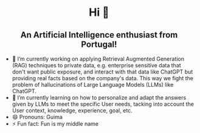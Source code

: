 <h1 align="center">Hi 👋</h1>

<h2 align="center">An Artificial Intelligence enthusiast from Portugal!</h2>

- 🔭 I’m currently working on applying Retrieval Augmented Generation (RAG) techniques to private data, e.g. enterprise sensitive data that don't want public exposure, and interact with that data like ChatGPT but providing real facts based on the company's data. This way we fight the problem of hallucinations of Large Language Models (LLMs) like ChatGPT.
- 🌱 I’m currently learning on how to personalize and adapt the answers given by LLMs to meet the specific User needs, tacking into account the User context, knowledge, experience, goal, etc.
- 😄 Pronouns: Guima
- ⚡ Fun fact: Fun is my middle name

